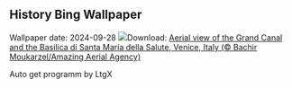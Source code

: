 ## History Bing Wallpaper
Wallpaper date: 2024-09-28
![](https://www.bing.com/th?id=OHR.VeniceAerial_EN-US4386837118_UHD.jpg&w=1000)Download: [Aerial view of the Grand Canal and the Basilica di Santa Maria della Salute, Venice, Italy (© Bachir Moukarzel/Amazing Aerial Agency)](https://www.bing.com/th?id=OHR.VeniceAerial_EN-US4386837118_UHD.jpg)

Auto get programm by LtgX
